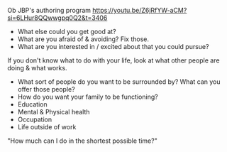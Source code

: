 Ob JBP's authoring program
https://youtu.be/Z6jRfYW-aCM?si=6LHur8QQwwgpq0Q2&t=3406
- What else could you get good at?
- What are you afraid of & avoiding? Fix those.
- What are you interested in / excited about that you could pursue?

If you don't know what to do with your life, look at what other people are doing & what works.
- What sort of people do you want to be surrounded by? What can you offer those people?
- How do you want your family to be functioning?
- Education
- Mental & Physical health
- Occupation
- Life outside of work

"How much can I do in the shortest possible time?"

